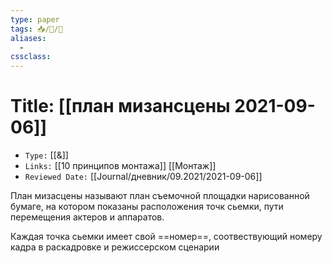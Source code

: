 ```yaml
---
type: paper
tags: 📥️/📜️/🧪
aliases:
  - 
cssclass: 
---
```




# Title: **[[план мизансцены 2021-09-06]]**
- `Type:` [[&]]
- `Links:` [[10 принципов монтажа]] [[Монтаж]]
- `Reviewed Date:` [[Journal/дневник/09.2021/2021-09-06]]


План мизасцены называют план съемочной площадки нарисованной бумаге, на котором показаны расположения точк сьемки, пути перемещения актеров и аппаратов. 

Каждая точка сьемки имеет свой ==номер==, соотвествующий номеру кадра в раскадровке и режиссерском сценарии